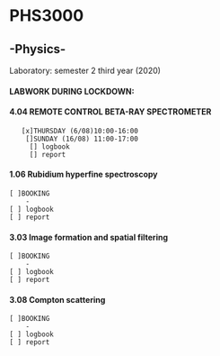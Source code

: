 # PHS3000 
## -Physics-
Laboratory: semester 2 third year (2020) 

#### LABWORK DURING LOCKDOWN:
#### 4.04 REMOTE CONTROL BETA-RAY SPECTROMETER
       [x]THURSDAY (6/08)10:00-16:00
        []SUNDAY (16/08) 11:00-17:00
         [] logbook
         [] report

#### 1.06 Rubidium hyperfine spectroscopy
    [ ]BOOKING
        -
    [ ] logbook
    [ ] report

#### 3.03 Image formation and spatial filtering
    [ ]BOOKING
        -
    [ ] logbook
    [ ] report

#### 3.08 Compton scattering
    [ ]BOOKING
        -
    [ ] logbook
    [ ] report
